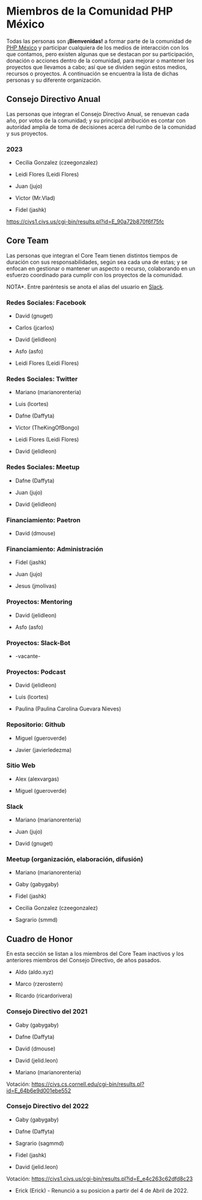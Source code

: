 
# Miembros de la Comunidad PHP México

Todas las personas son **¡Bienvenidas!** a formar parte de la comunidad de [PHP México](https://phpmexico.mx/) y participar cualquiera de los medios de interacción con los que contamos, pero existen algunas que se destacan por su participación, donación o acciones dentro de la comunidad, para mejorar o mantener los proyectos que llevamos a cabo; así que se dividen según estos medios, recursos o proyectos. A continuación se encuentra la lista de dichas personas y su diferente organización.

## Consejo Directivo Anual

Las personas que integran el Consejo Directivo Anual, se renuevan cada año, por votos de la comunidad; y su principal atribución es contar con autoridad amplia de toma de decisiones acerca del rumbo de la comunidad y sus proyectos.

### 2023

* Cecilia Gonzalez (czeegonzalez)

* Leidi Flores (Leidi Flores)

* Juan (jujo)

* Victor (Mr.Vlad)

* Fidel (jashk)

https://civs1.civs.us/cgi-bin/results.pl?id=E_90a72b870f6f75fc

## Core Team

Las personas que integran el Core Team tienen distintos tiempos de duración con sus responsabilidades, según sea cada una de estas; y se enfocan en gestionar o mantener un aspecto o recurso, colaborando en un esfuerzo coordinado para cumplir con los proyectos de la comunidad.

NOTA*. Entre paréntesis se anota el alias del usuario en [Slack](https://phpmx.slack.com/).

### Redes Sociales: Facebook

* David (gnuget)

* Carlos (jcarlos)

* David (jelidleon)

* Asfo (asfo)

* Leidi Flores (Leidi Flores)

### Redes Sociales: Twitter

* Mariano (marianorenteria)

* Luis (lcortes)

* Dafne (Daffyta)

* Victor (TheKingOfBongo)

* Leidi Flores (Leidi Flores)

* David (jelidleon)

### Redes Sociales: Meetup

* Dafne (Daffyta)

* Juan (jujo)

* David (jelidleon)

### Financiamiento: Paetron

* David (dmouse)

### Financiamiento: Administración

* Fidel (jashk)

* Juan (jujo)

* Jesus (jmolivas)

### Proyectos: Mentoring

* David (jelidleon)

* Asfo (asfo)

### Proyectos: Slack-Bot

* -vacante-

### Proyectos: Podcast

* David (jelidleon)

* Luis (lcortes)

* Paulina (Paulina Carolina Guevara Nieves)

### Repositorio: Github

* Miguel (gueroverde)

* Javier (javierledezma)

### Sitio Web

* Alex (alexvargas)

* Miguel (gueroverde)

### Slack

* Mariano (marianorenteria)

* Juan (jujo)

* David (gnuget)

### Meetup (organización, elaboración, difusión)

* Mariano (marianorenteria)

* Gaby (gabygaby)

* Fidel (jashk)

* Cecilia Gonzalez (czeegonzalez)

* Sagrario (smmd)

## Cuadro de Honor

En esta sección se listan a los miembros del Core Team inactivos y los anteriores miembros del Consejo Directivo, de años pasados.

* Aldo (aldo.xyz)

*  Marco (rzerostern)

* Ricardo (ricardorivera)

### Consejo Directivo del 2021

* Gaby (gabygaby)

* Dafne (Daffyta)

* David (dmouse)

* David (jelid.leon)

* Mariano (marianorenteria)

Votación: https://civs.cs.cornell.edu/cgi-bin/results.pl?id=E_64b6e9d001ebe552

### Consejo Directivo del 2022

* Gaby (gabygaby)

* Dafne (Daffyta)

* Sagrario (sagmmd)

* Fidel (jashk)

* David (jelid.leon)

Votación: https://civs1.civs.us/cgi-bin/results.pl?id=E_e4c263c62dfd8c23

* Erick (Erick) - Renunció a su posicion a partir del 4 de Abril de 2022.

